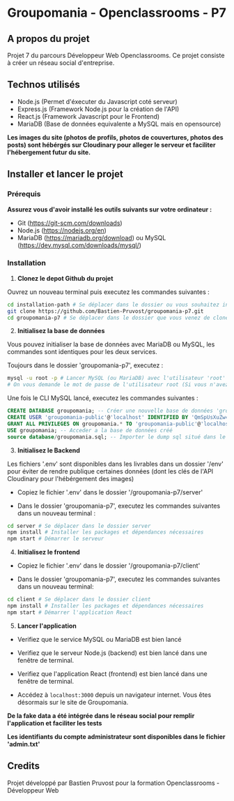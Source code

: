 # Groupomania - Openclassrooms - P7

## A propos du projet

Projet 7 du parcours Développeur Web Openclassrooms.
Ce projet consiste à créer un réseau social d'entreprise.

## Technos utilisés

- Node.js (Permet d'éxecuter du Javascript coté serveur)
- Express.js (Framework Node.js pour la création de l'API)
- React.js (Framework Javascript pour le Frontend)
- MariaDB (Base de données equivalente a MySQL mais en opensource)

**Les images du site (photos de profils, photos de couvertures, photos des posts) sont hébérgés sur Cloudinary pour alleger le serveur et faciliter l'hébergement futur du site.**

## Installer et lancer le projet

### Prérequis

**Assurez vous d'avoir installé les outils suivants sur votre ordinateur :**

- Git (https://git-scm.com/downloads)
- Node.js (https://nodejs.org/en)
- MariaDB (https://mariadb.org/download) ou MySQL (https://dev.mysql.com/downloads/mysql/)

### Installation

1. **Clonez le depot Github du projet**

Ouvrez un nouveau terminal puis executez les commandes suivantes :

```bash
cd installation-path # Se déplacer dans le dossier ou vous souhaitez installer le projet (remplacer 'installation-path' par le chemin d'accés souhaité)
git clone https://github.com/Bastien-Pruvost/groupomania-p7.git
cd groupomania-p7 # Se déplacer dans le dossier que vous venez de cloner
```

2. **Initialisez la base de données**

Vous pouvez initialiser la base de données avec MariaDB ou MySQL, les commandes sont identiques pour les deux services.

Toujours dans le dossier 'groupomania-p7', executez :

```bash
mysql -u root -p # Lancer MySQL (ou MariaDB) avec l'utilisateur 'root'
# On vous demande le mot de passe de l'utilisateur root (Si vous n'avez pas encore créé de mot de passe root, pressez simplement la touche Entrée)
```

Une fois le CLI MySQL lancé, executez les commandes suivantes :

```sql
CREATE DATABASE groupomania; -- Créer une nouvelle base de données 'groupomania'
CREATE USER 'groupomania-public'@'localhost' IDENTIFIED BY 'QmSpUsXuZw4z6B9EbGdK'; -- Créer l'utilisateur utilisé par l'API
GRANT ALL PRIVILEGES ON groupomania.* TO 'groupomania-public'@'localhost'; -- Attribuer tout les droits à l'utilisateur créé pour pouvoir interagir avec la BD
USE groupomania; -- Acceder a la base de données créé
source database/groupomania.sql; -- Importer le dump sql situé dans le dossier database du projet cloné
```

3. **Initialisez le Backend**

Les fichiers '.env' sont disponibles dans les livrables dans un dossier '/env' pour éviter de rendre publique certaines données (dont les clés de l'API Cloudinary pour l'hébérgement des images)

- Copiez le fichier '.env' dans le dossier '/groupomania-p7/server'

- Dans le dossier 'groupomania-p7', executez les commandes suivantes dans un nouveau terminal :

```bash
cd server # Se déplacer dans le dossier server
npm install # Installer les packages et dépendances nécessaires
npm start # Démarrer le serveur
```

4. **Initialisez le frontend**

- Copiez le fichier '.env' dans le dossier '/groupomania-p7/client'

- Dans le dossier 'groupomania-p7', executez les commandes suivantes dans un nouveau terminal:

```bash
cd client # Se déplacer dans le dossier client
npm install # Installer les packages et dépendances nécessaires
npm start # Démarrer l'application React
```

5. **Lancer l'application**

- Verifiez que le service MySQL ou MariaDB est bien lancé

- Verifiez que le serveur Node.js (backend) est bien lancé dans une fenêtre de terminal.

- Verifiez que l'application React (frontend) est bien lancé dans une fenêtre de terminal.

- Accédez à `localhost:3000` depuis un navigateur internet. Vous êtes désormais sur le site de Groupomania.

**De la fake data a été intégrée dans le réseau social pour remplir l'application et faciliter les tests**

**Les identifiants du compte administrateur sont disponibles dans le fichier 'admin.txt'**

## Credits

Projet développé par Bastien Pruvost pour la formation Openclassrooms - Développeur Web
